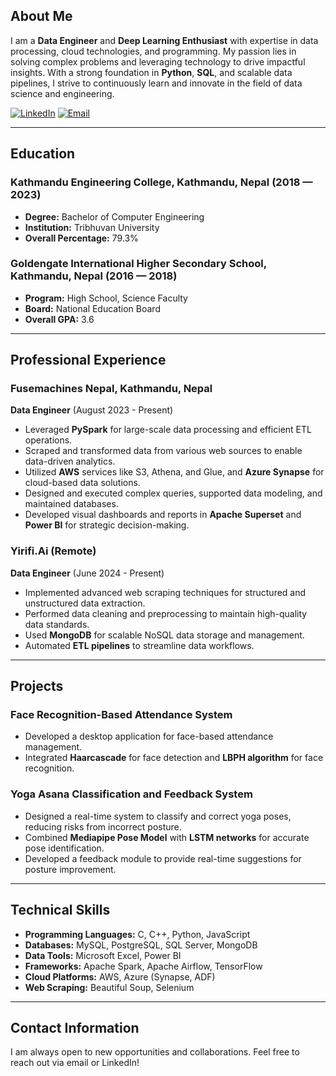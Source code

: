 ## About Me

I am a **Data Engineer** and **Deep Learning Enthusiast** with expertise in data processing, cloud technologies, and programming. My passion lies in solving complex problems and leveraging technology to drive impactful insights. With a strong foundation in **Python**, **SQL**, and scalable data pipelines, I strive to continuously learn and innovate in the field of data science and engineering.

[![LinkedIn](https://img.shields.io/badge/LinkedIn-0077B5?style=for-the-badge&logo=linkedin&logoColor=white)](https://www.linkedin.com/in/bipin-ghimire-5587311b0/) [![Email](https://img.shields.io/badge/Email-D14836?style=for-the-badge&logo=gmail&logoColor=white)](mailto:bipin.ghimire692@gmail.com)

---

## Education

### Kathmandu Engineering College, Kathmandu, Nepal (2018 — 2023)
- **Degree:** Bachelor of Computer Engineering
- **Institution:** Tribhuvan University
- **Overall Percentage:** 79.3%

### Goldengate International Higher Secondary School, Kathmandu, Nepal (2016 — 2018)
- **Program:** High School, Science Faculty
- **Board:** National Education Board
- **Overall GPA:** 3.6

---

## Professional Experience

### Fusemachines Nepal, Kathmandu, Nepal  
**Data Engineer** (August 2023 - Present)  
- Leveraged **PySpark** for large-scale data processing and efficient ETL operations.  
- Scraped and transformed data from various web sources to enable data-driven analytics.  
- Utilized **AWS** services like S3, Athena, and Glue, and **Azure Synapse** for cloud-based data solutions.  
- Designed and executed complex queries, supported data modeling, and maintained databases.  
- Developed visual dashboards and reports in **Apache Superset** and **Power BI** for strategic decision-making.  

### Yirifi.Ai (Remote)  
**Data Engineer** (June 2024 - Present)  
- Implemented advanced web scraping techniques for structured and unstructured data extraction.  
- Performed data cleaning and preprocessing to maintain high-quality data standards.  
- Used **MongoDB** for scalable NoSQL data storage and management.  
- Automated **ETL pipelines** to streamline data workflows.  

---

## Projects

### Face Recognition-Based Attendance System  
- Developed a desktop application for face-based attendance management.  
- Integrated **Haarcascade** for face detection and **LBPH algorithm** for face recognition.  

### Yoga Asana Classification and Feedback System  
- Designed a real-time system to classify and correct yoga poses, reducing risks from incorrect posture.  
- Combined **Mediapipe Pose Model** with **LSTM networks** for accurate pose identification.  
- Developed a feedback module to provide real-time suggestions for posture improvement.

---

## Technical Skills

- **Programming Languages:** C, C++, Python, JavaScript  
- **Databases:** MySQL, PostgreSQL, SQL Server, MongoDB  
- **Data Tools:** Microsoft Excel, Power BI  
- **Frameworks:** Apache Spark, Apache Airflow, TensorFlow  
- **Cloud Platforms:** AWS, Azure (Synapse, ADF)  
- **Web Scraping:** Beautiful Soup, Selenium  

---

## Contact Information

I am always open to new opportunities and collaborations. Feel free to reach out via email or LinkedIn!

